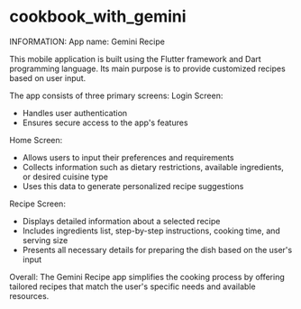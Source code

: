 # cookbook_with_gemini
INFORMATION:
App name: Gemini Recipe

This mobile application is built using the Flutter framework and Dart programming language. 
Its main purpose is to provide customized recipes based on user input. 

The app consists of three primary screens:
Login Screen:
- Handles user authentication
- Ensures secure access to the app's features
  
Home Screen:
- Allows users to input their preferences and requirements
- Collects information such as dietary restrictions, available ingredients, or desired cuisine type
- Uses this data to generate personalized recipe suggestions
  
Recipe Screen:
- Displays detailed information about a selected recipe
- Includes ingredients list, step-by-step instructions, cooking time, and serving size
- Presents all necessary details for preparing the dish based on the user's input

Overall: The Gemini Recipe app simplifies the cooking process by offering tailored recipes that match the user's specific needs and available resources.
